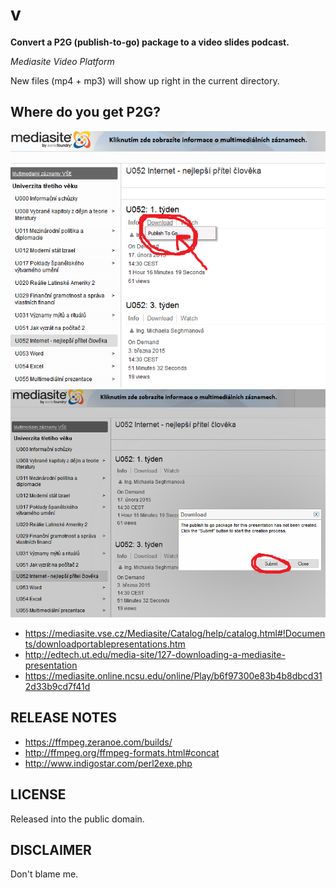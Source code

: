 # v

**Convert a P2G (publish-to-go) package to a video slides podcast.**

*Mediasite Video Platform*

New files (mp4 + mp3) will show up right in the current directory.

## Where do you get P2G?

![](ps/1.png)
![](ps/2.png)

* <https://mediasite.vse.cz/Mediasite/Catalog/help/catalog.html#!Documents/downloadportablepresentations.htm>
* <http://edtech.ut.edu/media-site/127-downloading-a-mediasite-presentation>
* <https://mediasite.online.ncsu.edu/online/Play/b6f97300e83b4b8dbcd312d33b9cd7f41d>

## RELEASE NOTES

* <https://ffmpeg.zeranoe.com/builds/>
* <http://ffmpeg.org/ffmpeg-formats.html#concat>
* <http://www.indigostar.com/perl2exe.php>

## LICENSE

Released into the public domain.

## DISCLAIMER

Don't blame me.
